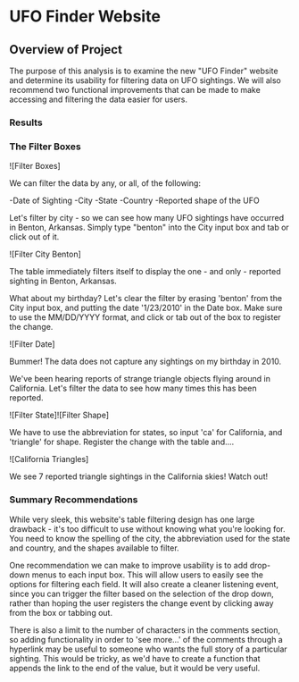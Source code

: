 # UFO Finder Website

## Overview of Project

The purpose of this analysis is to examine the new "UFO Finder" website and determine its usability for filtering data on UFO sightings.  We will also recommend two functional improvements that can be made to make accessing and filtering the data easier for users.

### Results 

### The Filter Boxes

![Filter Boxes]

We can filter the data by any, or all, of the following:

-Date of Sighting
-City 
-State
-Country
-Reported shape of the UFO

Let's filter by city - so we can see how many UFO sightings have occurred in Benton, Arkansas.  Simply type "benton" into the City input box and tab or click out of it.  

![Filter City Benton]

The table immediately filters itself to display the one - and only - reported sighting in Benton, Arkansas.  

What about my birthday?  Let's clear the filter by erasing 'benton' from the City input box, and putting the date '1/23/2010' in the Date box.  Make sure to use the MM/DD/YYYY format, and click or tab out of the box to register the change.

![Filter Date]

Bummer!  The data does not capture any sightings on my birthday in 2010.  

We've been hearing reports of strange triangle objects flying around in California.  Let's filter the data to see how many times this has been reported.

![Filter State]![Filter Shape]

We have to use the abbreviation for states, so input 'ca' for California, and 'triangle' for shape.  Register the change with the table and....

![California Triangles]

We see 7 reported triangle sightings in the California skies!  Watch out!


### Summary Recommendations

While very sleek, this website's table filtering design has one large drawback - it's too difficult to use without knowing what you're looking for. You need to know the spelling of the city, the abbreviation used for the state and country, and the shapes available to filter.  

One recommendation we can make to improve usability is to add drop-down menus to each input box.  This will allow users to easily see the options for filtering each field.  It will also create a cleaner listening event, since you can trigger the filter based on the selection of the drop down, rather than hoping the user registers the change event by clicking away from the box or tabbing out.  

There is also a limit to the number of characters in the comments section, so adding functionality in order to 'see more...' of the comments through a hyperlink may be useful to someone who wants the full story of a particular sighting.  This would be tricky, as we'd have to create a function that appends the link to the end of the value, but it would be very useful.
 

